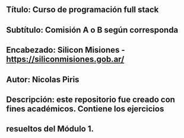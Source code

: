## Título: Curso de programación full stack
 ## Subtítulo: Comisión A o B según corresponda
## Encabezado: Silicon Misiones - https://siliconmisiones.gob.ar/
 ## Autor: Nicolas Piris
## Descripción: este repositorio fue creado con fines académicos. Contiene los ejercicios
 ## resueltos del Módulo 1.
